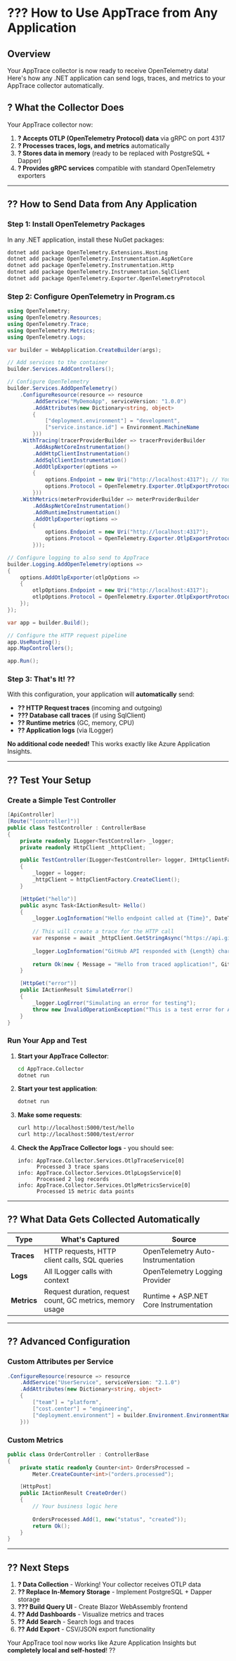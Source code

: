 # ??? How to Use AppTrace from Any Application

## Overview

Your AppTrace collector is now ready to receive OpenTelemetry data! Here's how any .NET application can send logs, traces, and metrics to your AppTrace collector automatically.

## ? What the Collector Does

Your AppTrace collector now:

1. **? Accepts OTLP (OpenTelemetry Protocol) data** via gRPC on port 4317
2. **? Processes traces, logs, and metrics** automatically  
3. **? Stores data in memory** (ready to be replaced with PostgreSQL + Dapper)
4. **? Provides gRPC services** compatible with standard OpenTelemetry exporters

---

## ?? How to Send Data from Any Application

### Step 1: Install OpenTelemetry Packages

In any .NET application, install these NuGet packages:

```bash
dotnet add package OpenTelemetry.Extensions.Hosting
dotnet add package OpenTelemetry.Instrumentation.AspNetCore
dotnet add package OpenTelemetry.Instrumentation.Http  
dotnet add package OpenTelemetry.Instrumentation.SqlClient
dotnet add package OpenTelemetry.Exporter.OpenTelemetryProtocol
```

### Step 2: Configure OpenTelemetry in Program.cs

```csharp
using OpenTelemetry;
using OpenTelemetry.Resources;
using OpenTelemetry.Trace;
using OpenTelemetry.Metrics;
using OpenTelemetry.Logs;

var builder = WebApplication.CreateBuilder(args);

// Add services to the container
builder.Services.AddControllers();

// Configure OpenTelemetry
builder.Services.AddOpenTelemetry()
    .ConfigureResource(resource => resource
        .AddService("MyDemoApp", serviceVersion: "1.0.0")
        .AddAttributes(new Dictionary<string, object>
        {
            ["deployment.environment"] = "development",
            ["service.instance.id"] = Environment.MachineName
        }))
    .WithTracing(tracerProviderBuilder => tracerProviderBuilder
        .AddAspNetCoreInstrumentation()
        .AddHttpClientInstrumentation()
        .AddSqlClientInstrumentation()
        .AddOtlpExporter(options =>
        {
            options.Endpoint = new Uri("http://localhost:4317"); // Your AppTrace Collector
            options.Protocol = OpenTelemetry.Exporter.OtlpExportProtocol.Grpc;
        }))
    .WithMetrics(meterProviderBuilder => meterProviderBuilder
        .AddAspNetCoreInstrumentation()
        .AddRuntimeInstrumentation()
        .AddOtlpExporter(options =>
        {
            options.Endpoint = new Uri("http://localhost:4317");
            options.Protocol = OpenTelemetry.Exporter.OtlpExportProtocol.Grpc;
        }));

// Configure logging to also send to AppTrace
builder.Logging.AddOpenTelemetry(options =>
{
    options.AddOtlpExporter(otlpOptions =>
    {
        otlpOptions.Endpoint = new Uri("http://localhost:4317");
        otlpOptions.Protocol = OpenTelemetry.Exporter.OtlpExportProtocol.Grpc;
    });
});

var app = builder.Build();

// Configure the HTTP request pipeline
app.UseRouting();
app.MapControllers();

app.Run();
```

### Step 3: That's It! ??

With this configuration, your application will **automatically** send:

- **?? HTTP Request traces** (incoming and outgoing)
- **??? Database call traces** (if using SqlClient)  
- **?? Runtime metrics** (GC, memory, CPU)
- **?? Application logs** (via ILogger)

**No additional code needed!** This works exactly like Azure Application Insights.

---

## ?? Test Your Setup

### Create a Simple Test Controller

```csharp
[ApiController]
[Route("[controller]")]
public class TestController : ControllerBase
{
    private readonly ILogger<TestController> _logger;
    private readonly HttpClient _httpClient;

    public TestController(ILogger<TestController> logger, IHttpClientFactory httpClientFactory)
    {
        _logger = logger;
        _httpClient = httpClientFactory.CreateClient();
    }

    [HttpGet("hello")]
    public async Task<IActionResult> Hello()
    {
        _logger.LogInformation("Hello endpoint called at {Time}", DateTime.UtcNow);
        
        // This will create a trace for the HTTP call
        var response = await _httpClient.GetStringAsync("https://api.github.com/");
        
        _logger.LogInformation("GitHub API responded with {Length} characters", response.Length);
        
        return Ok(new { Message = "Hello from traced application!", GitHubApiLength = response.Length });
    }

    [HttpGet("error")]
    public IActionResult SimulateError()
    {
        _logger.LogError("Simulating an error for testing");
        throw new InvalidOperationException("This is a test error for AppTrace");
    }
}
```

### Run Your App and Test

1. **Start your AppTrace Collector**: 
   ```bash
   cd AppTrace.Collector
   dotnet run
   ```

2. **Start your test application**:
   ```bash
   dotnet run
   ```

3. **Make some requests**:
   ```bash
   curl http://localhost:5000/test/hello
   curl http://localhost:5000/test/error
   ```

4. **Check the AppTrace Collector logs** - you should see:
   ```
   info: AppTrace.Collector.Services.OtlpTraceService[0]
         Processed 3 trace spans
   info: AppTrace.Collector.Services.OtlpLogsService[0]
         Processed 2 log records
   info: AppTrace.Collector.Services.OtlpMetricsService[0]
         Processed 15 metric data points
   ```

---

## ?? What Data Gets Collected Automatically

| Type | What's Captured | Source |
|------|----------------|---------|
| **Traces** | HTTP requests, HTTP client calls, SQL queries | OpenTelemetry Auto-Instrumentation |
| **Logs** | All ILogger calls with context | OpenTelemetry Logging Provider |
| **Metrics** | Request duration, request count, GC metrics, memory usage | Runtime + ASP.NET Core Instrumentation |

---

## ?? Advanced Configuration

### Custom Attributes per Service

```csharp
.ConfigureResource(resource => resource
    .AddService("UserService", serviceVersion: "2.1.0")
    .AddAttributes(new Dictionary<string, object>
    {
        ["team"] = "platform",
        ["cost.center"] = "engineering",
        ["deployment.environment"] = builder.Environment.EnvironmentName
    }))
```

### Custom Metrics

```csharp
public class OrderController : ControllerBase
{
    private static readonly Counter<int> OrdersProcessed = 
        Meter.CreateCounter<int>("orders.processed");

    [HttpPost]
    public IActionResult CreateOrder()
    {
        // Your business logic here
        
        OrdersProcessed.Add(1, new("status", "created"));
        return Ok();
    }
}
```

---

## ?? Next Steps

1. **? Data Collection** - Working! Your collector receives OTLP data
2. **?? Replace In-Memory Storage** - Implement PostgreSQL + Dapper storage 
3. **??? Build Query UI** - Create Blazor WebAssembly frontend
4. **?? Add Dashboards** - Visualize metrics and traces
5. **?? Add Search** - Search logs and traces
6. **?? Add Export** - CSV/JSON export functionality

Your AppTrace tool now works like Azure Application Insights but **completely local and self-hosted**! ??
